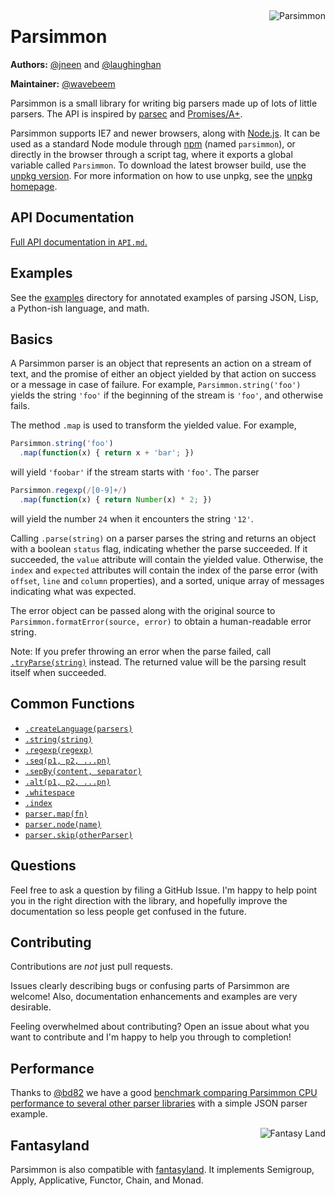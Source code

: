 <a href="https://badge.fury.io/js/parsimmon"><img src="https://badge.fury.io/js/parsimmon.svg" alt=""></a>
<a href="https://opensource.org/licenses/MIT"><img alt="" src="https://img.shields.io/badge/License-MIT-yellow.svg"></a>
<a href="https://coveralls.io/github/jneen/parsimmon?branch=master"><img alt="" src="https://coveralls.io/repos/github/jneen/parsimmon/badge.svg?branch=master"/></a>
<a href="https://travis-ci.org/jneen/parsimmon"><img alt="" src="https://api.travis-ci.org/jneen/parsimmon.svg"></a>

<a href="https://github.com/jneen/parsimmon"><img align="right" src="https://i.imgur.com/wyKOf.png" alt="Parsimmon"></a>

# Parsimmon

**Authors:** [@jneen][] and [@laughinghan][]

**Maintainer:** [@wavebeem][]

Parsimmon is a small library for writing big parsers made up of lots of little parsers. The API is inspired by [parsec][] and [Promises/A+][promises-aplus].

Parsimmon supports IE7 and newer browsers, along with [Node.js][]. It can be used as a standard Node module through [npm][] (named `parsimmon`), or directly in the browser through a script tag, where it exports a global variable called `Parsimmon`. To download the latest browser build, use the [unpkg version][]. For more information on how to use unpkg, see the [unpkg homepage][].

<!--

Parsimmon is officially tested against Node.js 4.x and higher. It should also work in [browsers with ES5 support][es5] (IE9* and up).

If you need IE8 support, you may be able to get Parsimmon to work by using [es5-shim][], but this is **not officially supported**. Alternately, you can use an older version of Parsimmon which supports IE8.

\* _IE9 does not support "strict mode", but Parsimmon does not require it._

## Module usage

```
npm install --save parsimmon
```

## Browser usage

 To download the latest browser build, use the [unpkg version][]. Parsimmon is exposed as a global variable called `Parsimmon`. For more information on how to use unpkg, see the [unpkg homepage][].

-->

## API Documentation

[Full API documentation in `API.md`.][api]

## Examples

See the [examples][] directory for annotated examples of parsing JSON, Lisp, a Python-ish language, and math.

## Basics

A Parsimmon parser is an object that represents an action on a stream of text, and the promise of either an object yielded by that action on success or a message in case of failure. For example, `Parsimmon.string('foo')` yields the string `'foo'` if the beginning of the stream is `'foo'`, and otherwise fails.

The method `.map` is used to transform the yielded value. For example,

```javascript
Parsimmon.string('foo')
  .map(function(x) { return x + 'bar'; })
```

will yield `'foobar'` if the stream starts with `'foo'`. The parser

```javascript
Parsimmon.regexp(/[0-9]+/)
  .map(function(x) { return Number(x) * 2; })
```

will yield the number `24` when it encounters the string `'12'`.

Calling `.parse(string)` on a parser parses the string and returns an object with a boolean `status` flag, indicating whether the parse succeeded. If it succeeded, the `value` attribute will contain the yielded value. Otherwise, the `index` and `expected` attributes will contain the index of the parse error (with `offset`, `line` and `column` properties), and a sorted, unique array of messages indicating what was expected.

The error object can be passed along with the original source to `Parsimmon.formatError(source, error)` to obtain a human-readable error string.

Note: If you prefer throwing an error when the parse failed, call [`.tryParse(string)`](API.md#parsertryparseinput) instead. The returned value will be the parsing result itself when succeeded.

## Common Functions

- [`.createLanguage(parsers)`](API.md#parsimmoncreatelanguageparsers)
- [`.string(string)`](API.md#parsimmonstringstring)
- [`.regexp(regexp)`](API.md#parsimmonregexpregexp)
- [`.seq(p1, p2, ...pn)`](API.md#parsimmonseqp1-p2-pn)
- [`.sepBy(content, separator)`](API.md#parsimmonsepbycontent)
- [`.alt(p1, p2, ...pn)`](API.md#parsimmonaltp1-p2-pn)
- [`.whitespace`](API.md#parsimmonwhitespace)
- [`.index`](API.md#parsimmonindex)
- [`parser.map(fn)`](API.md#parsermapfn)
- [`parser.node(name)`](API.md#parsernodename)
- [`parser.skip(otherParser)`](API.md#parserskipotherparser)

## Questions

Feel free to ask a question by filing a GitHub Issue. I'm happy to help point you in the right direction with the library, and hopefully improve the documentation so less people get confused in the future.

## Contributing

Contributions are *not* just pull requests.

Issues clearly describing bugs or confusing parts of Parsimmon are welcome! Also, documentation enhancements and examples are very desirable.

Feeling overwhelmed about contributing? Open an issue about what you want to contribute and I'm happy to help you through to completion!

## Performance

Thanks to [@bd82][] we have a good [benchmark comparing Parsimmon CPU performance to several other parser libraries][perf] with a simple JSON parser example.

<a href="https://github.com/fantasyland/fantasy-land"><img align="right" alt="Fantasy Land" src="https://github.com/fantasyland/fantasy-land/raw/master/logo.png"></a>

## Fantasyland

Parsimmon is also compatible with [fantasyland][]. It implements Semigroup, Apply, Applicative, Functor, Chain, and Monad.

[@bd82]: https://github.com/bd82
[@laughinghan]: https://github.com/laughinghan
[@jneen]: https://github.com/jneen
[@wavebeem]: https://github.com/wavebeem

[api]: https://github.com/jneen/parsimmon/blob/master/API.md
[examples]: https://github.com/jneen/parsimmon/tree/master/examples

[unpkg homepage]: https://unpkg.com/#/
[unpkg version]: https://unpkg.com/parsimmon
[npm]: https://www.npmjs.com/
[node.js]: https://nodejs.org/en/
[promises-aplus]: https://promisesaplus.com/
[parsec]: https://hackage.haskell.org/package/parsec
[fantasyland]: https://github.com/fantasyland/fantasy-land
[perf]: https://sap.github.io/chevrotain/performance/
[es5]: https://kangax.github.io/compat-table/es5/
[es5-shim]: https://github.com/es-shims/es5-shim
